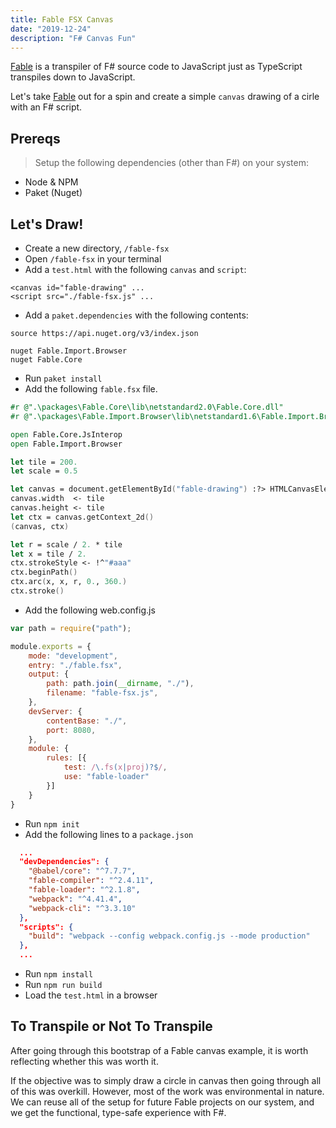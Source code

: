 ```yaml
---
title: Fable FSX Canvas
date: "2019-12-24"
description: "F# Canvas Fun"
---
```


[Fable](https://fable.io/) is a transpiler of F# source code to JavaScript just as TypeScript transpiles down to JavaScript.

Let's take [Fable](https://fable.io/) out for a spin and create a simple `canvas` drawing of a cirle with an F# script.

<canvas id="fable-drawing"></canvas>
<script src="/assets/js/scripts/fable-fsx.js"></script>

## Prereqs

> Setup the following dependencies (other than F#) on your system:

- Node & NPM
- Paket (Nuget)

## Let's Draw!

- Create a new directory, `/fable-fsx`
- Open `/fable-fsx` in your terminal
- Add a `test.html` with the following `canvas` and `script`:

```
<canvas id="fable-drawing" ...
<script src="./fable-fsx.js" ...
```

- Add a `paket.dependencies` with the following contents:

```
source https://api.nuget.org/v3/index.json

nuget Fable.Import.Browser
nuget Fable.Core
```

- Run `paket install`
- Add the following `fable.fsx` file.

```fsharp
#r @".\packages\Fable.Core\lib\netstandard2.0\Fable.Core.dll"
#r @".\packages\Fable.Import.Browser\lib\netstandard1.6\Fable.Import.Browser.dll"

open Fable.Core.JsInterop
open Fable.Import.Browser

let tile = 200.
let scale = 0.5

let canvas = document.getElementById("fable-drawing") :?> HTMLCanvasElement
canvas.width  <- tile
canvas.height <- tile
let ctx = canvas.getContext_2d()
(canvas, ctx)

let r = scale / 2. * tile
let x = tile / 2.
ctx.strokeStyle <- !^"#aaa"
ctx.beginPath()
ctx.arc(x, x, r, 0., 360.)
ctx.stroke()
```

- Add the following web.config.js 

```javascript
var path = require("path");

module.exports = {
    mode: "development",
    entry: "./fable.fsx",
    output: {
        path: path.join(__dirname, "./"),
        filename: "fable-fsx.js",
    },
    devServer: {
        contentBase: "./",
        port: 8080,
    },
    module: {
        rules: [{
            test: /\.fs(x|proj)?$/,
            use: "fable-loader"
        }]
    }
}
```

- Run `npm init`
- Add the following lines to a `package.json`

```json
  ...
  "devDependencies": {
    "@babel/core": "^7.7.7",
    "fable-compiler": "^2.4.11",
    "fable-loader": "^2.1.8",
    "webpack": "^4.41.4",
    "webpack-cli": "^3.3.10"
  },
  "scripts": {
    "build": "webpack --config webpack.config.js --mode production"
  },
  ...
```

- Run `npm install`
- Run `npm run build`
- Load the `test.html` in a browser

## To Transpile or Not To Transpile

After going through this bootstrap of a Fable canvas example, it is worth reflecting whether this was worth it.  

If the objective was to simply draw a circle in canvas then going through all of this was overkill.  However, most of the work was environmental in nature.  We can reuse all of the setup for future Fable projects on our system, and we get the functional, type-safe experience with F#.  